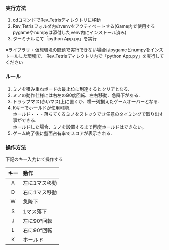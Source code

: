 ### 実行方法
1. cdコマンドでRev_Tetrisディレクトリに移動
2. Rev_Tetrisフォルダ内のvenvをアクティベートする(Game内で使用するpygameやnumpyは添付したvenv内にインストール済み)
3. ターミナルにて「python App.py」を実行  

※ライブラリ・仮想環境の問題で実行できない場合はpygameとnumpyをインストールした環境で、
Rev_Tetrisディレクトリ内で「python App.py」を実行してください

### ルール
1. ミノを積み重ねボードの最上位に到達するとクリアとなる.
2. ミノの動作仕様には右左の90度回転、左右移動、急降下がある.
3. トラップマス(赤いマス)上に置くか、横一列揃えたゲームオーバーとなる.
4. Kキーでホールドが使用可能.  
  ホールド・・・落ちてくるミノをストックでき任意のタイミングで取り出す事ができる.  
  ホールドした場合、ミノを設置するまで再度ホールドはできない。
5. ゲーム終了後に盤面占有率でスコアが表示される.

### 操作方法
下記のキー入力にて操作する  

|キー|動作|
|:-:|:-|
|A |  左に1マス移動|
|D |  右に1マス移動|
|W |  急降下|
|S |  1マス落下|
|J |  左に90°回転|
|L |  右に90°回転|
|K |  ホールド|
